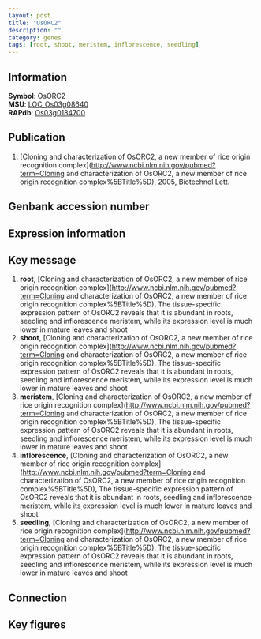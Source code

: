```yaml
---
layout: post
title: "OsORC2"
description: ""
category: genes
tags: [root, shoot, meristem, inflorescence, seedling]
---
```


## Information
__Symbol__: OsORC2  
__MSU__: [LOC_Os03g08640](http://rice.plantbiology.msu.edu/cgi-bin/ORF_infopage.cgi?orf=LOC_Os03g08640)  
__RAPdb__: [Os03g0184700](http://rapdb.dna.affrc.go.jp/viewer/gbrowse_details/irgsp1?name=Os03g0184700)  

## Publication
1. [Cloning and characterization of OsORC2, a new member of rice origin recognition complex](http://www.ncbi.nlm.nih.gov/pubmed?term=Cloning and characterization of OsORC2, a new member of rice origin recognition complex%5BTitle%5D), 2005, Biotechnol Lett.

## Genbank accession number

## Expression information

## Key message
1. __root__, [Cloning and characterization of OsORC2, a new member of rice origin recognition complex](http://www.ncbi.nlm.nih.gov/pubmed?term=Cloning and characterization of OsORC2, a new member of rice origin recognition complex%5BTitle%5D),  The tissue-specific expression pattern of OsORC2 reveals that it is abundant in roots, seedling and inflorescence meristem, while its expression level is much lower in mature leaves and shoot
2. __shoot__, [Cloning and characterization of OsORC2, a new member of rice origin recognition complex](http://www.ncbi.nlm.nih.gov/pubmed?term=Cloning and characterization of OsORC2, a new member of rice origin recognition complex%5BTitle%5D),  The tissue-specific expression pattern of OsORC2 reveals that it is abundant in roots, seedling and inflorescence meristem, while its expression level is much lower in mature leaves and shoot
3. __meristem__, [Cloning and characterization of OsORC2, a new member of rice origin recognition complex](http://www.ncbi.nlm.nih.gov/pubmed?term=Cloning and characterization of OsORC2, a new member of rice origin recognition complex%5BTitle%5D),  The tissue-specific expression pattern of OsORC2 reveals that it is abundant in roots, seedling and inflorescence meristem, while its expression level is much lower in mature leaves and shoot
4. __inflorescence__, [Cloning and characterization of OsORC2, a new member of rice origin recognition complex](http://www.ncbi.nlm.nih.gov/pubmed?term=Cloning and characterization of OsORC2, a new member of rice origin recognition complex%5BTitle%5D),  The tissue-specific expression pattern of OsORC2 reveals that it is abundant in roots, seedling and inflorescence meristem, while its expression level is much lower in mature leaves and shoot
5. __seedling__, [Cloning and characterization of OsORC2, a new member of rice origin recognition complex](http://www.ncbi.nlm.nih.gov/pubmed?term=Cloning and characterization of OsORC2, a new member of rice origin recognition complex%5BTitle%5D),  The tissue-specific expression pattern of OsORC2 reveals that it is abundant in roots, seedling and inflorescence meristem, while its expression level is much lower in mature leaves and shoot

## Connection

## Key figures


